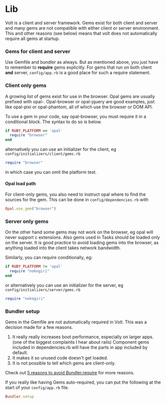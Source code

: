 # Lib

Volt is a client and server framework. Gems exist for both client and server and many gems are not compatible with either client or server environment. This and other reasons (see below) means that volt does not automatically require all gems at startup.

### Gems for client and server

Use Gemfile and bundler as always. But as mentioned above, you just have to remember to **require** gems explicitly.
For gems that run on both client **and** server, ```config/app.rb``` is a good place for such a require statement.

### Client only gems

A growing list of gems exist for use in the browser. Opal gems are usually prefixed with opal-.
Opal-browser or opal-jquery are good examples, just like opal-pixi or opal-phantom, all of which use the browser or DOM API.

To use a gem in your code, say opal-browser, you must require it in a conditional block. The syntax to do so is below.

```ruby
if RUBY_PLATFORM == 'opal'
  require "browser"
end

```

alternatively you can use an initializer for the client, eg ```config/initializers/client/gems.rb```

```ruby
require "browser"
```

in which case you can omit the platform test.

#### Opal load path

For client-only gems, you also need to instruct opal where to find the sources for the gem. This can be done in ```config/dependencies.rb``` with

```ruby
Opal.use_gem("browser")
```

### Server only gems

On the other hand some gems may not work on the browser, eg opal will never support c extensions. Also gems used in Tasks should be loaded only on the server. It is good practice to avoid loading gems into the browser, as anything loaded into the client takes network bandwidth.

Similarly, you can require conditionally, eg:

```ruby
if RUBY_PLATFORM != 'opal'
  require "nokogiri"
end
```
or alternatively you can use an initializer for the server, eg ```config/initializers/server/gems.rb```

```ruby
require "nokogiri"
```

### Bundler setup

Gems in the Gemfile are not automatically required in Volt.  This was a decision made for a few reasons.

1. It really really increases boot performance, especially on larger apps. (one of the biggest complaints I hear about rails) Component gems included in dependencies.rb will have the parts in app included by default.
2. It makes it so unused code doesn't get loaded.
3. It is not possible to tell which gems are client-only.

Check out [5 reasons to avoid Bundler.require](http://myronmars.to/n/dev-blog/2012/12/5-reasons-to-avoid-bundler-require) for more reasons.

If you really like having Gems auto-required, you can put the following at the start of your ```config/app.rb``` file.

```ruby
Bundler.setup
```
